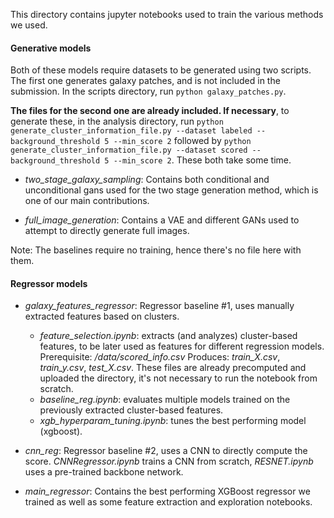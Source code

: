 This directory contains jupyter notebooks used to train the various methods we used.

#### Generative models
Both of these models require datasets to be generated using two scripts. The first one generates galaxy patches, and is not included in the submission. In the scripts directory, run `python galaxy_patches.py`. 

**The files for the second one are already included. If necessary**, to generate these, in the analysis directory, run `python generate_cluster_information_file.py --dataset labeled --background_threshold 5 --min_score 2` followed by `python generate_cluster_information_file.py --dataset scored --background_threshold 5 --min_score 2`. These both take some time.

* *two_stage_galaxy_sampling*: Contains both conditional and unconditional gans used for the two stage generation method, which is one of our main contributions.

* *full_image_generation*: Contains a VAE and different GANs used to attempt to directly generate full images.

Note: The baselines require no training, hence there's no file here with them.

#### Regressor models 
* *galaxy_features_regressor*: Regressor baseline #1, uses manually extracted features based on clusters.
    - *feature_selection.ipynb*: extracts (and analyzes) cluster-based features, to be later used as features for different
     regression models.\
     Prerequisite: */data/scored_info.csv*
     Produces: *train_X.csv*, *train_y.csv*, *test_X.csv*. These files are already precomputed and uploaded the directory,
     it's not necessary to run the notebook from scratch. 
   - *baseline_reg.ipynb*: evaluates multiple models trained on the previously extracted cluster-based features.
   - *xgb_hyperparam_tuning.ipynb*: tunes the best performing model (xgboost). 
   
* *cnn_reg*: Regressor baseline #2, uses a CNN to directly compute the score. *CNNRegressor.ipynb* trains a CNN from scratch,
*RESNET.ipynb* uses a pre-trained backbone network.

* *main_regressor*: Contains the best performing XGBoost regressor we trained as well as some feature extraction and exploration notebooks.
